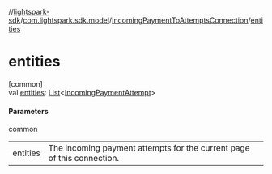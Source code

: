 //[lightspark-sdk](../../../index.md)/[com.lightspark.sdk.model](../index.md)/[IncomingPaymentToAttemptsConnection](index.md)/[entities](entities.md)

# entities

[common]\
val [entities](entities.md): [List](https://kotlinlang.org/api/latest/jvm/stdlib/kotlin.collections/-list/index.html)&lt;[IncomingPaymentAttempt](../-incoming-payment-attempt/index.md)&gt;

#### Parameters

common

| | |
|---|---|
| entities | The incoming payment attempts for the current page of this connection. |
